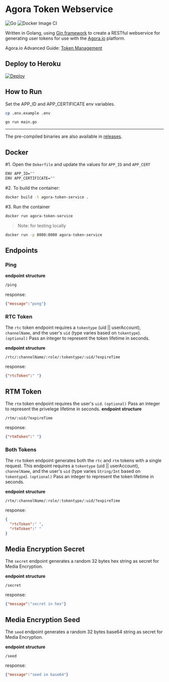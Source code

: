 # Agora Token Webservice
![Go](https://github.com/digitallysavvy/agora-token-server/workflows/Go/badge.svg?branch=master) ![Docker Image CI](https://github.com/digitallysavvy/agora-token-server/workflows/Docker%20Image%20CI/badge.svg?branch=master)  

Written in Golang, using [Gin framework](https://github.com/gin-gonic/gin) to create a RESTful webservice for generating user tokens for use with the [Agora.io](https://www.agora.io) platform. 

Agora.io Advanced Guide: [Token Management](https://docs.agora.io/en/Video/token_server)

## Deploy to Heroku ##
[![Deploy](https://www.herokucdn.com/deploy/button.svg)](https://www.heroku.com/deploy/?template=https://github.com/AgoraIO-Community/agora-token-service)

## How to Run ##
Set the APP_ID and APP_CERTIFICATE env variables.
```bash
cp .env.example .env
```

```bash
go run main.go
```

---

The pre-compiled binaries are also available in [releases](https://github.com/maxxfrazer/agora-token-service/releases).

## Docker ##

#1. Open the `Dokerfile` and update the values for `APP_ID` and `APP_CERT`

```bash
ENV APP_ID=""
ENV APP_CERTIFICATE=""
```
#2. To build the container: 

```bash
docker build -t agora-token-service .
```
#3. Run the container 

```bash
docker run agora-token-service
```
> Note: for testing locally
```bash
docker run -p 8080:8080 agora-token-service
```

## Endpoints ##

### Ping ###
**endpoint structure**
```bash
/ping
```
response:
``` json
{"message":"pong"} 
```

### RTC Token ###
The `rtc` token endpoint requires a `tokentype` (uid || userAccount), `channelName`, and the user's `uid` (type varies based on `tokentype`). 
`(optional)` Pass an integer to represent the token lifetime in seconds.

**endpoint structure** 
```
/rtc/:channelName/:role/:tokentype/:uid/?expireTime
```

response:
``` json
{"rtcToken":" "} 
```

## RTM Token ##
The `rtm` token endpoint requires the user's `uid`. 
`(optional)` Pass an integer to represent the privelege lifetime in seconds.
**endpoint structure** 
```
/rtm/:uid/?expireTime
```

response:
``` json
{"rtmToken":" "} 
```

### Both Tokens ###
The `rte` token endpoint generates both the `rtc` and `rtm` tokens with a single request. This endpoint requires a `tokentype` (uid || userAccount), `channelName`, and the user's `uid` (type varies `String/Int` based on `tokentype`). 
`(optional)` Pass an integer to represent the token lifetime in seconds.

**endpoint structure** 
```
/rte/:channelName/:role/:tokentype/:uid/?expireTime
```

response:
``` json
{
  "rtcToken":" ",
  "rtmToken":" " 
} 
```

## Media Encryption Secret ##
The `secret` endpoint generates a random 32 bytes hex string as secret for Media Encryption.

**endpoint structure**
```
/secret
```
response:
``` json
{"message":"secret in hex"} 
```


## Media Encryption Seed ##
The `seed` endpoint generates a random 32 bytes base64 string as secret for Media Encryption.

**endpoint structure**
```
/seed
```
response:
``` json
{"message":"seed in base64"} 
```
